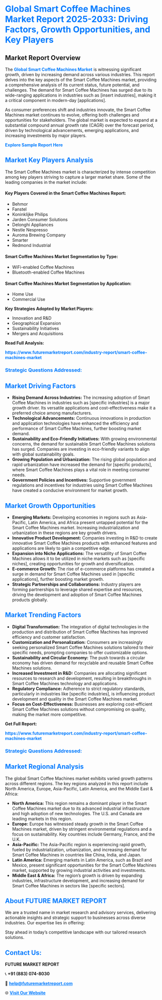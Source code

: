 <h1 style="color: #007BFF;">Global Smart Coffee Machines Market Report 2025-2033: Driving Factors, Growth Opportunities, and Key Players</h1>

<section id="overview">
<h2>Market Report Overview</h2>
<p>The <a href="https://www.futuremarketreport.com/industry-report/smart-coffee-machines-market" style="color: #007BFF; text-decoration: none;"><strong>Global Smart Coffee Machines Market</strong></a> is witnessing significant growth, driven by increasing demand across various industries. This report delves into the key aspects of the Smart Coffee Machines market, providing a comprehensive analysis of its current status, future potential, and challenges. The demand for Smart Coffee Machines has surged due to its wide-ranging applications in industries such as [insert industries], making it a critical component in modern-day [applications].</p>
<p>As consumer preferences shift and industries innovate, the Smart Coffee Machines market continues to evolve, offering both challenges and opportunities for stakeholders. The global market is expected to expand at a substantial compound annual growth rate (CAGR) over the forecast period, driven by technological advancements, emerging applications, and increasing investments by major players.</p>
</section>

<section id="overview">
<p><a href="https://www.futuremarketreport.com/request-sample/reportId=76637" style="color: #007BFF; text-decoration: none;"><strong>Explore Sample Report Here</strong></a></p>
</section>

<section id="key-players">
<h2 style="color: #007BFF;">Market Key Players Analysis</h2>
<p>The Smart Coffee Machines market is characterized by intense competition among key players striving to capture a larger market share. Some of the leading companies in the market include:</p>
<h4>Key Players Covered in the Smart Coffee Machines Report:</h4>
<ul><li>Behmor</li><li>Fanstel</li><li>Koninklijke Philips</li><li>Jarden Consumer Solutions</li><li>Delonghi Appliances</li><li>Nestle Nespresso</li><li>Auroma Brewing Company</li><li>Smarter</li><li>Redmond Industrial</li></ul>
<h4>Smart Coffee Machines Market Segmentation by Type:</h4>
<ul><li>WiFi-enabled Coffee Machines</li><li>Bluetooth-enabled Coffee Machines</li></ul>

<h4>Smart Coffee Machines Market Segmentation by Application:</h4>
<ul><li>Home Use</li><li>Commercial Use</li></ul>
<p><strong>Key Strategies Adopted by Market Players:</strong></p>
<ul>
<li>Innovation and R&D</li>
<li>Geographical Expansion</li>
<li>Sustainability Initiatives</li>
<li>Mergers and Acquisitions</li>
</ul>
</section>

<section>
<p><strong>Read Full Analysis: </strong></p><a href="https://www.futuremarketreport.com/industry-report/smart-coffee-machines-market" style="color: #007BFF; text-decoration: none;"><strong>https://www.futuremarketreport.com/industry-report/smart-coffee-machines-market</strong></a>
<h3 style="color: #007BFF;">Strategic Questions Addressed:</h3>
</section>

<section id="driving-factors">
<h2 style="color: #007BFF;">Market Driving Factors</h2>
<ul>
<li><strong>Rising Demand Across Industries:</strong> The increasing adoption of Smart Coffee Machines in industries such as [specific industries] is a major growth driver. Its versatile applications and cost-effectiveness make it a preferred choice among manufacturers.</li>
<li><strong>Technological Advancements:</strong> Continuous innovations in production and application technologies have enhanced the efficiency and performance of Smart Coffee Machines, further boosting market demand.</li>
<li><strong>Sustainability and Eco-Friendly Initiatives:</strong> With growing environmental concerns, the demand for sustainable Smart Coffee Machines solutions has surged. Companies are investing in eco-friendly variants to align with global sustainability goals.</li>
<li><strong>Growing Population and Urbanization:</strong> The rising global population and rapid urbanization have increased the demand for [specific products], where Smart Coffee Machines plays a vital role in meeting consumer needs.</li>
<li><strong>Government Policies and Incentives:</strong> Supportive government regulations and incentives for industries using Smart Coffee Machines have created a conducive environment for market growth.</li>
</ul>
</section>

<section id="growth-opportunities">
<h2 style="color: #007BFF;">Market Growth Opportunities</h2>
<ul>
<li><strong>Emerging Markets:</strong> Developing economies in regions such as Asia-Pacific, Latin America, and Africa present untapped potential for the Smart Coffee Machines market. Increasing industrialization and urbanization in these regions are key growth drivers.</li>
<li><strong>Innovative Product Development:</strong> Companies investing in R&D to create innovative Smart Coffee Machines products with enhanced features and applications are likely to gain a competitive edge.</li>
<li><strong>Expansion into Niche Applications:</strong> The versatility of Smart Coffee Machines allows it to be utilized in niche markets such as [specific niches], creating opportunities for growth and diversification.</li>
<li><strong>E-commerce Growth:</strong> The rise of e-commerce platforms has created a surge in demand for Smart Coffee Machines used in [specific applications], further boosting market growth.</li>
<li><strong>Strategic Partnerships and Collaborations:</strong> Industry players are forming partnerships to leverage shared expertise and resources, driving the development and adoption of Smart Coffee Machines products globally.</li>
</ul>
</section>

<section id="trending-factors">
<h2 style="color: #007BFF;">Market Trending Factors</h2>
<ul>
<li><strong>Digital Transformation:</strong> The integration of digital technologies in the production and distribution of Smart Coffee Machines has improved efficiency and customer satisfaction.</li>
<li><strong>Customization and Personalization:</strong> Consumers are increasingly seeking personalized Smart Coffee Machines solutions tailored to their specific needs, prompting companies to offer customizable options.</li>
<li><strong>Sustainability and Circular Economy:</strong> The push towards a circular economy has driven demand for recyclable and reusable Smart Coffee Machines solutions.</li>
<li><strong>Increased Investment in R&D:</strong> Companies are allocating significant resources to research and development, resulting in breakthroughs in Smart Coffee Machines technology and applications.</li>
<li><strong>Regulatory Compliance:</strong> Adherence to strict regulatory standards, particularly in industries like [specific industries], is influencing product development and quality in the Smart Coffee Machines market.</li>
<li><strong>Focus on Cost-Effectiveness:</strong> Businesses are exploring cost-efficient Smart Coffee Machines solutions without compromising on quality, making the market more competitive.</li>
</ul>
</section>

<section>
<p><strong>Get Full Report: </strong></p><a href="https://www.futuremarketreport.com/industry-report/smart-coffee-machines-market" style="color: #007BFF; text-decoration: none;"><strong>https://www.futuremarketreport.com/industry-report/smart-coffee-machines-market</strong></a>
<h3 style="color: #007BFF;">Strategic Questions Addressed:</h3>
</section>


<section id="regional-analysis">
<h2 style="color: #007BFF;">Market Regional Analysis</h2>
<p>The global Smart Coffee Machines market exhibits varied growth patterns across different regions. The key regions analyzed in this report include North America, Europe, Asia-Pacific, Latin America, and the Middle East & Africa:</p>
<ul>
<li><strong>North America:</strong> This region remains a dominant player in the Smart Coffee Machines market due to its advanced industrial infrastructure and high adoption of new technologies. The U.S. and Canada are leading markets in this region.</li>
<li><strong>Europe:</strong> Europe has witnessed steady growth in the Smart Coffee Machines market, driven by stringent environmental regulations and a focus on sustainability. Key countries include Germany, France, and the U.K.</li>
<li><strong>Asia-Pacific:</strong> The Asia-Pacific region is experiencing rapid growth, fueled by industrialization, urbanization, and increasing demand for Smart Coffee Machines in countries like China, India, and Japan.</li>
<li><strong>Latin America:</strong> Emerging markets in Latin America, such as Brazil and Mexico, present significant opportunities for the Smart Coffee Machines market, supported by growing industrial activities and investments.</li>
<li><strong>Middle East & Africa:</strong> The region’s growth is driven by expanding industries, infrastructure development, and increasing demand for Smart Coffee Machines in sectors like [specific sectors].</li>
</ul>
</section>

<footer>
<h2 style="color: #007BFF;">About FUTURE MARKET REPORT</h2>
<p>We are a trusted name in market research and advisory services, delivering actionable insights and strategic support to businesses across diverse industries. Our expertise lies in offering:</p>

<p>Stay ahead in today’s competitive landscape with our tailored research solutions.</p>

<h2 style="color: #007BFF;">Contact Us:</h2>
<p><strong>FUTURE MARKET REPORT</strong></p>
<p>📞 <strong>+91 (883) 074-8030</strong></p>
<p>📧 <strong><a href="mailto:help@futuremarketreport.com" style="color: #007BFF;">help@futuremarketreport.com</a></strong></p>
<p>🌐 <strong><a href="https://www.futuremarketreport.com/" style="color: #007BFF;">Visit Our Website</a></strong></p>
</footer>